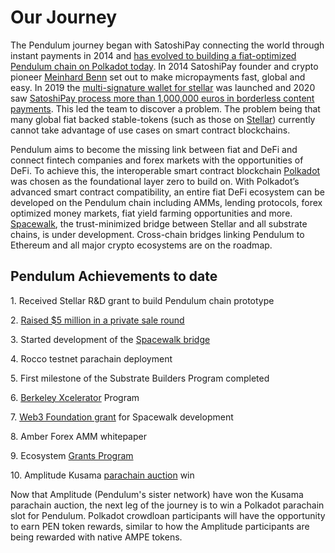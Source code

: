 # Our Journey

The Pendulum journey began with SatoshiPay connecting the world through instant payments in 2014 and [has evolved to building a fiat-optimized Pendulum chain on Polkadot today](https://medium.com/pendulum-chain/why-launch-pendulum-on-polkadot-7663d576591d). In 2014 SatoshiPay founder and crypto pioneer [Meinhard Benn](https://www.linkedin.com/in/meinhard) set out to make micropayments fast, global and easy. In 2019 the [multi-signature wallet for stellar](https://satoshipay.medium.com/satoshipay-releases-open-source-multi-signature-wallet-for-stellar-4b81fc4863ca) was launched and 2020 saw [SatoshiPay process more than 1,000,000 euros in borderless content payments](https://satoshipay.medium.com/satoshipay-processes-1-million-in-borderless-content-payments-dba53cb5daaf). This led the team to discover a problem. The problem being that many global fiat backed stable-tokens (such as those on [Stellar](https://www.stellar.org/?locale=en)) currently cannot take advantage of use cases on smart contract blockchains.&#x20;

Pendulum aims to become the missing link between fiat and DeFi and connect fintech companies and forex markets with the opportunities of DeFi. To achieve this, the interoperable smart contract blockchain [Polkadot ](https://polkadot.network/)was chosen as the foundational layer zero to build on. With Polkadot’s advanced smart contract compatibility, an entire fiat DeFi ecosystem can be developed on the Pendulum chain including AMMs, lending protocols, forex optimized money markets, fiat yield farming opportunities and more. [Spacewalk](https://pendulum-chain.medium.com/introducing-spacewalk-the-trust-minimized-bridge-between-stellar-and-pendulum-68ddbe7349a0), the trust-minimized bridge between Stellar and all substrate chains, is under development. Cross-chain bridges linking Pendulum to Ethereum and all major crypto ecosystems are on the roadmap.&#x20;

## **Pendulum Achievements to date** <a href="#16b6" id="16b6"></a>

1\. Received Stellar R\&D grant to build Pendulum chain prototype&#x20;

2\. [Raised $5 million in a private sale round](https://medium.com/pendulum-chain/pendulum-completes-5m-private-sale-to-connect-fiat-to-defi-56092a0506e9)

3\. Started development of the [Spacewalk bridge](https://medium.com/pendulum-chain/introducing-spacewalk-the-trust-minimized-bridge-between-stellar-and-pendulum-68ddbe7349a0)&#x20;

4\. Rocco testnet parachain deployment&#x20;

5\. First milestone of the Substrate Builders Program completed

6\. [Berkeley Xcelerator](https://medium.com/pendulum-chain/berkeley-blockchain-xcelerator-welcomes-pendulum-60fecf8ea41f) Program

7\. [Web3 Foundation grant](https://pendulum-chain.medium.com/pendulums-spacewalk-receives-a-web3-foundation-grant-to-bridge-stellar-and-polkadot-c8dcc4354ac9) for Spacewalk development

8\. Amber Forex AMM whitepaper&#x20;

9\. Ecosystem [Grants Program](https://medium.com/pendulum-chain/pendulum-launches-ecosystem-grant-program-c193237305ce)

10\. Amplitude Kusama [parachain auction](https://medium.com/pendulum-chain/pendulum-launches-ecosystem-grant-program-c193237305ce) win

Now that Amplitude (Pendulum's sister network) have won the Kusama parachain auction, the next leg of the journey is to win a Polkadot parachain slot for Pendulum. Polkadot crowdloan participants will have the opportunity to earn PEN token rewards, similar to how the Amplitude participants are being rewarded with native AMPE tokens. &#x20;


